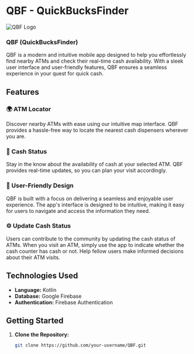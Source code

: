# QBF - QuickBucksFinder

![QBF Logo](path/to/your/logo.png)

### QBF (QuickBucksFinder)

QBF is a modern and intuitive mobile app designed to help you effortlessly find nearby ATMs and check their real-time cash availability. With a sleek user interface and user-friendly features, QBF ensures a seamless experience in your quest for quick cash.

## Features

### 🌍 ATM Locator
Discover nearby ATMs with ease using our intuitive map interface. QBF provides a hassle-free way to locate the nearest cash dispensers wherever you are.

### 💸 Cash Status
Stay in the know about the availability of cash at your selected ATM. QBF provides real-time updates, so you can plan your visit accordingly.

### 🚀 User-Friendly Design
QBF is built with a focus on delivering a seamless and enjoyable user experience. The app's interface is designed to be intuitive, making it easy for users to navigate and access the information they need.

### ⚙️ Update Cash Status
Users can contribute to the community by updating the cash status of ATMs. When you visit an ATM, simply use the app to indicate whether the cash counter has cash or not. Help fellow users make informed decisions about their ATM visits.

## Technologies Used

- **Language:** Kotlin
- **Database:** Google Firebase
- **Authentication:** Firebase Authentication

## Getting Started

1. **Clone the Repository:**
   ```bash
   git clone https://github.com/your-username/QBF.git
